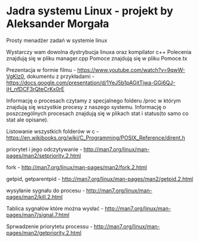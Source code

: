 # Jadra systemu Linux - projekt by Aleksander Morgała
Prosty menadżer zadań w systemie linux


Wystarczy wam dowolna dystrybucja linuxa oraz kompilator c++
Polecenia znajdują się w pliku manager.cpp
Pomoce znajdują się w pliku Pomoce.tx

Prezentacja w formie filmu - https://www.youtube.com/watch?v=9qwW-VgKIz0,
dokumentu z przykładami - https://docs.google.com/presentation/d/1YeJ5b1pAGjtTjwa-GGi6QJ-iH_nfDCF3rQteCrKx0rE

Informację o procesach czytamy z specjalnego folderu /proc w którym znajdują się wszystkie procesy z naszego systemu. Informację o poszczególnych procesach znajdują się w plikach stat i status(to samo co stat ale opisane).

Listowanie wszystkich folderów w c - https://en.wikibooks.org/wiki/C_Programming/POSIX_Reference/dirent.h

priorytet i jego odczytywanie - http://man7.org/linux/man-pages/man2/setpriority.2.html

fork - http://man7.org/linux/man-pages/man2/fork.2.html

getpid, getparentpid - http://man7.org/linux/man-pages/man2/getpid.2.html

wysyłanie sygnału do procesu - http://man7.org/linux/man-pages/man2/kill.2.html

Tablica sygnałów które można wysłać - http://man7.org/linux/man-pages/man7/signal.7.html

Sprwadzenie priorytetu processu - http://man7.org/linux/man-pages/man2/getpriority.2.html